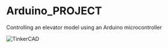 # Arduino_PROJECT
Controlling an elevator model using an Arduino microcontroller

![TinkerCAD](https://github.com/AUTO-KKYU/Arduino_PROJECT/assets/118419026/22c8dc0b-4152-4b23-994c-97dc0a5c4b4b)
